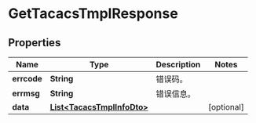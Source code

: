 
# GetTacacsTmplResponse

## Properties
Name | Type | Description | Notes
------------ | ------------- | ------------- | -------------
**errcode** | **String** | 错误码。 | 
**errmsg** | **String** | 错误信息。 | 
**data** | [**List&lt;TacacsTmplInfoDto&gt;**](TacacsTmplInfoDto.md) |  |  [optional]



